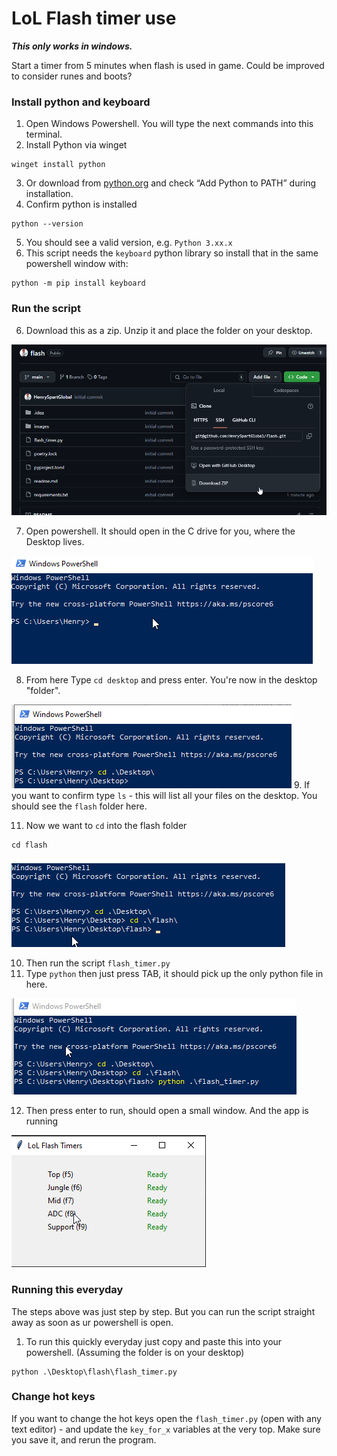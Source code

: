 # LoL Flash timer use

**_This only works in windows._** 

Start a timer from 5 minutes when flash is used in game. Could be improved to consider runes and boots?

### Install python and keyboard
1. Open Windows Powershell. You will type the next commands into this terminal.
2. Install Python via winget

```angular2html
winget install python
```

3. Or download from [python.org](https://www.python.org/downloads/) and check “Add Python to PATH” during installation.
4. Confirm python is installed 

```angular2html
python --version
```

5. You should see a valid version, e.g. `Python 3.xx.x`
6. This script needs the `keyboard` python library so install that in the same powershell window with:

```angular2html
python -m pip install keyboard
```

### Run the script 
6. Download this as a zip. Unzip it and place the folder on your desktop.

![img.png](images/0.png)

7. Open powershell. It should open in the C drive for you, where the Desktop lives. 

![img.png](images/1.png)

8. From here Type `cd desktop` and press enter. You're now in the desktop "folder".

![img.png](images/2.png)
9. If you want to confirm type `ls` - this will list all your files on the desktop. You should see the `flash` folder here.

11. Now we want to `cd` into the flash folder 

```angular2html
cd flash
```

![img.png](images/3.png)

10. Then run the script `flash_timer.py`
11. Type `python` then just press TAB, it should pick up the only python file in here. 

![img.png](images/4.png)

12. Then press enter to run, should open a small window. And the app is running 

![img.png](images/5.png)


### Running this everyday 
The steps above was just step by step. But you can run the script straight away as soon as ur powershell is open.

1. To run this quickly everyday just copy and paste this into your powershell. (Assuming the folder is on your desktop)

```angular2html
python .\Desktop\flash\flash_timer.py
```


### Change hot keys
If you want to change the hot keys open the `flash_timer.py` (open with any text editor) - and update the `key_for_x` variables at the very top. 
Make sure you save it, and rerun the program. 